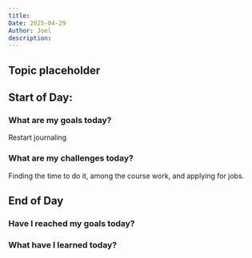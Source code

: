 ```yaml
---
title:
Date: 2025-04-29
Author: Joel
description:
---
```

## Topic placeholder

## Start of Day:

### What are my goals today?
Restart journaling

### What are my challenges today?
Finding the time to do it, among the course work, and applying for jobs.

## End of Day

### Have I reached my goals today?

### What have I learned today?

